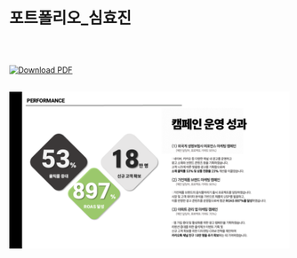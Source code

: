 # 포트폴리오_심효진
<br>
<br>

[![Download PDF](https://img.shields.io/badge/Download-Portfolio-green?style=for-the-badge&logo=adobeacrobatreader&logoColor=white)](https://raw.githubusercontent.com/ssiimmiihh/Marketing-Project/main/%EC%8B%AC%ED%9A%A8%EC%A7%84_CJ%EC%98%AC%EB%A6%AC%EB%B8%8C%EC%98%81%20%EC%98%A8%EB%9D%BC%EC%9D%B8%20%ED%94%84%EB%A1%9C%EB%AA%A8%EC%85%98%20%EA%B8%B0%ED%9A%8D_%ED%8F%AC%ED%8A%B8%ED%8F%B4%EB%A6%AC%EC%98%A4.pdf)
<br>
<br>


![프로젝트1](마프1.png)
</div>
<div style="width: 35%;">
<br>

<br>



